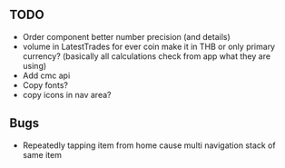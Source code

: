 ## TODO

* Order component better number precision (and details)
* volume in LatestTrades for ever coin make it in THB or only primary currency? (basically all calculations check from app what they are using)
* Add cmc api
* Copy fonts?
* copy icons in nav area?

## Bugs
* Repeatedly tapping item from home cause multi navigation stack of same item